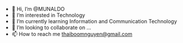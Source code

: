 - 👋 Hi, I’m @MUNALDO
- 👀 I’m interested in Technology
- 🌱 I’m currently learning Information and Communication Technology
- 💞️ I’m looking to collaborate on ...
- 📫 How to reach me thaiboomnguyen@gmail.com

<!---
MUNALDO/MUNALDO is a ✨ special ✨ repository because its `README.md` (this file) appears on your GitHub profile.
You can click the Preview link to take a look at your changes.
--->
